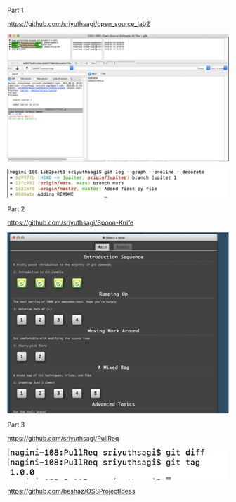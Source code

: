 Part 1

https://github.com/sriyuthsagi/open_source_lab2

![gitk](https://github.com/sriyuthsagi/CSCI-4961-Open-Source-Software/blob/master/labs/lab-02/Screenshot%202019-05-31%2010.54.37.png)

![git log](https://github.com/sriyuthsagi/CSCI-4961-Open-Source-Software/blob/master/labs/lab-02/Screenshot%202019-05-31%2010.58.07.png)


Part 2

https://github.com/sriyuthsagi/Spoon-Knife

![git branching](https://github.com/sriyuthsagi/CSCI-4961-Open-Source-Software/blob/master/labs/lab-02/Screenshot%202019-05-31%2011.25.16.png)



Part 3

https://github.com/sriyuthsagi/PullReq

![git diff and tag](https://github.com/sriyuthsagi/CSCI-4961-Open-Source-Software/blob/master/labs/lab-02/Screenshot%202019-05-31%2011.47.49.png)

https://github.com/beshaz/OSSProjectIdeas
